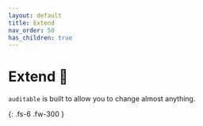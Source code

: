 ```yaml
---
layout: default
title: Extend
nav_order: 50
has_children: true
---
```


# Extend 🔌

`auditable` is built to allow you to change almost anything.

{: .fs-6 .fw-300 }
